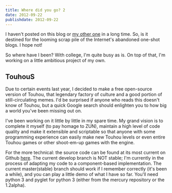 ```yaml
---
title: Where did you go? 2
date: 2012-09-22
publishdate: 2012-09-22
---
```


I haven't posted on this blog or <a
href="http://abagofapples.com/abagofapples">my other one</a> in a long
time.  So, is it destined for the looming scrap pile of the Internet's
abandoned one-shot blogs.  I hope not!

So where have I been?  With college, I'm quite busy as is.  On top of
that, I'm working on a little ambitious project of my own.

## TouhouS

Due to certain events last year, I decided to make a free open-source
version of Touhou, that legendary factory of culture and a good portion
of still-circulating memes.  I'd be surprised if anyone who reads this
doesn't know of Touhou, but a quick Google search should enlighten you
to how big a world you've been missing out on.

I've been working on it little by little in my spare time.  My grand
vision is to complete it myself (to pay homage to ZUN), maintain a high
level of code quality and make it extensible and scriptable so that
anyone with some programming experience can easily make new Touhou
levels or even entire Touhou games or other shoot-em-up games with the
engine.

For the more technical: the source code can be found at its most current
on Github <a href="https://github.com/darkfeline/TouhouS">here</a>.  The
current develop branch is NOT stable; I'm currently in the process of
adapting my code to a component-based implementation.  The current
master(stable) branch should work if I remember correctly (it's been a
while), and you can play a little demo of what I have so far.  You'll
need python 3 and pyglet for python 3 (either from the mercury
repository or the 1.2alpha).
